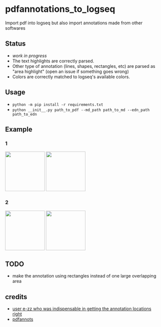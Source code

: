 # pdfannotations_to_logseq
Import pdf into logseq but also import annotations made from other softwares

## Status
* *work in progress*
* The text highlights are correctly parsed.
* Other type of annotation (lines, shapes, rectangles, etc) are parsed as "area highlight" (open an issue if something goes wrong)
* Colors are correctly matched to logseq's available colors.

## Usage
* `python -m pip install -r requirements.txt`
* `python __init__.py path_to_pdf --md_path path_to_md --edn_path path_to_edn`

## Example
### 1
<img src="https://github.com/thiswillbeyourgithub/pdfannotations_to_logseq/blob/main/docs/normal_1.png" height=128/> <img src="https://github.com/thiswillbeyourgithub/pdfannotations_to_logseq/blob/main/docs/logseq_1.png" height=128/>

### 2
<img src="https://github.com/thiswillbeyourgithub/pdfannotations_to_logseq/blob/main/docs/normal_2.png" height=128/> <img src="https://github.com/thiswillbeyourgithub/pdfannotations_to_logseq/blob/main/docs/logseq_2.png" height=128/>

## TODO
* make the annotation using rectangles instead of one large overlapping area



## credits
* [user e-zz who was indispensable in getting the annotation locations right](https://github.com/e-zz/logseq-pdf-extract/discussions/3#discussioncomment-7902471)
* [pdfannots](https://github.com/0xabu/pdfannots/)
